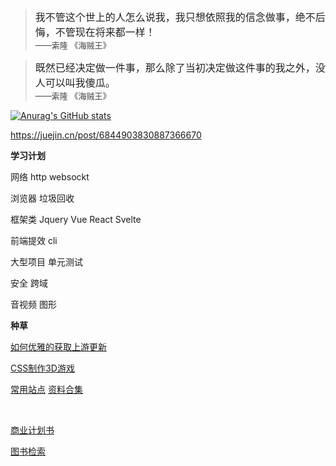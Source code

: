 
> <font color=#222 size=3>我不管这个世上的人怎么说我，我只想依照我的信念做事，绝不后悔，不管现在将来都一样！</font> <br />
> <font color=#444 size=2>——索隆 《海贼王》</font> <br />

> <font color=#222 size=3>既然已经决定做一件事，那么除了当初决定做这件事的我之外，没人可以叫我傻瓜。</font> <br />
> <font color=#444 size=2>——索隆 《海贼王》</font> <br />



[![Anurag's GitHub stats](https://github-readme-stats.vercel.app/api?username=JustReactY)](https://github.com/anuraghazra/github-readme-stats)



https://juejin.cn/post/6844903830887366670



**学习计划**

网络
http
websockt

浏览器
垃圾回收


框架类
Jquery
Vue
React
Svelte

前端提效
cli

大型项目
单元测试

安全
跨域


音视频
图形




**种草**

[如何优雅的获取上游更新](https://github.com/selfteaching/the-craft-of-selfteaching/issues/67)

[CSS制作3D游戏](https://mp.weixin.qq.com/s/tfwmyk9sFRSRcWqw4mjEkg)

[常用站点](https://blog.emotionl.fun/page/websites/)
[资料合集](https://www.notion.so/ec64daa4cc664e17a885633d414e3bee?v=04a8f92657f742c994273038733f972b)

<br />


[商业计划书](https://zhuanlan.zhihu.com/p/409365164)



[图书检索](https://zhuanlan.zhihu.com/p/376502491)


